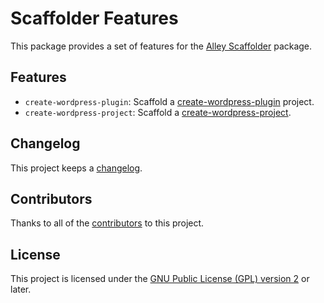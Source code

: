# Scaffolder Features

This package provides a set of features for the
[Alley Scaffolder](../scaffolder/README.md) package.

## Features

- `create-wordpress-plugin`: Scaffold a
  [create-wordpress-plugin](https://github.com/alleyinteractive/create-wordpress-plugin)
  project.
- `create-wordpress-project`: Scaffold a
  [create-wordpress-project](https://github.com/alleyinteractive/create-wordpress-project).

## Changelog

This project keeps a [changelog](CHANGELOG.md).

## Contributors

Thanks to all of the [contributors](../../CONTRIBUTORS.md) to this project.


## License

This project is licensed under the
[GNU Public License (GPL) version 2](LICENSE) or later.
